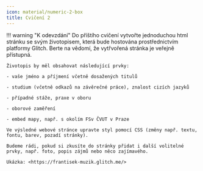 ```yaml
---
icon: material/numeric-2-box
title: Cvičení 2
---
```



!!! warning "K odevzdání"
    Do příštího cvičení vytvořte jednoduchou html stránku se svým životopisem, která bude hostována prostřednictvím platformy Glitch. Berte na vědomí, že vytřvořená stránka je veřejně přístupná. 

    Životopis by měl obsahovat následující prvky:

    - vaše jméno a příjmení včetně dosažených titulů

    - studium (včetně odkazů na závěrečné práce), znalost cizích jazyků

    - případné stáže, praxe v oboru

    - oborové zaměření

    - embed mapy, např. s okolím FSv ČVUT v Praze

    Ve výsledné webové stránce upravte styl pomocí CSS (změny např. textu, fontu, barev, pozadí stránky).

    Budeme rádi, pokud si zkusíte do stránky přidat i další volitelné prvky, např. foto, popis zájmů nebo něco zajímavého.

    Ukázka: <https://frantisek-muzik.glitch.me/>
